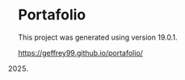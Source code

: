 # Portafolio
This project was generated using version 19.0.1.

https://geffrey99.github.io/portafolio/

2025.
